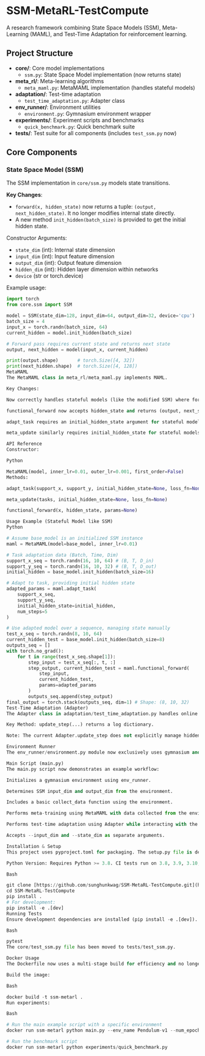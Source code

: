 # SSM-MetaRL-TestCompute
A research framework combining State Space Models (SSM), Meta-Learning (MAML), and Test-Time Adaptation for reinforcement learning.

## Project Structure
- **core/**: Core model implementations
  - `ssm.py`: State Space Model implementation (now returns state)
- **meta_rl/**: Meta-learning algorithms
  - `meta_maml.py`: MetaMAML implementation (handles stateful models)
- **adaptation/**: Test-time adaptation
  - `test_time_adaptation.py`: Adapter class
- **env_runner/**: Environment utilities
  - `environment.py`: Gymnasium environment wrapper
- **experiments/**: Experiment scripts and benchmarks
  - `quick_benchmark.py`: Quick benchmark suite
- **tests/**: Test suite for all components (includes `test_ssm.py` now)

## Core Components

### State Space Model (SSM)
The SSM implementation in `core/ssm.py` models state transitions.

**Key Changes**:
- `forward(x, hidden_state)` now returns a tuple: `(output, next_hidden_state)`. It no longer modifies internal state directly.
- A new method `init_hidden(batch_size)` is provided to get the initial hidden state.

Constructor Arguments:
- `state_dim` (int): Internal state dimension
- `input_dim` (int): Input feature dimension
- `output_dim` (int): Output feature dimension
- `hidden_dim` (int): Hidden layer dimension within networks
- `device` (str or torch.device)

Example usage:
```python
import torch
from core.ssm import SSM

model = SSM(state_dim=128, input_dim=64, output_dim=32, device='cpu')
batch_size = 4
input_x = torch.randn(batch_size, 64)
current_hidden = model.init_hidden(batch_size)

# Forward pass requires current state and returns next state
output, next_hidden = model(input_x, current_hidden)

print(output.shape)       # torch.Size([4, 32])
print(next_hidden.shape)  # torch.Size([4, 128])
MetaMAML
The MetaMAML class in meta_rl/meta_maml.py implements MAML.

Key Changes:

Now correctly handles stateful models (like the modified SSM) where forward takes hidden_state and returns (output, next_state).

functional_forward now accepts hidden_state and returns (output, next_state) if the model is stateful.

adapt_task requires an initial_hidden_state argument for stateful models and manages state propagation during the inner loop.

meta_update similarly requires initial_hidden_state for stateful models.

API Reference
Constructor:

Python

MetaMAML(model, inner_lr=0.01, outer_lr=0.001, first_order=False)
Methods:

adapt_task(support_x, support_y, initial_hidden_state=None, loss_fn=None, num_steps=1)

meta_update(tasks, initial_hidden_state=None, loss_fn=None)

functional_forward(x, hidden_state, params=None)

Usage Example (Stateful Model like SSM)
Python

# Assume base_model is an initialized SSM instance
maml = MetaMAML(model=base_model, inner_lr=0.01)

# Task adaptation data (Batch, Time, Dim)
support_x_seq = torch.randn(16, 10, 64) # (B, T, D_in)
support_y_seq = torch.randn(16, 10, 32) # (B, T, D_out)
initial_hidden = base_model.init_hidden(batch_size=16)

# Adapt to task, providing initial hidden state
adapted_params = maml.adapt_task(
    support_x_seq,
    support_y_seq,
    initial_hidden_state=initial_hidden,
    num_steps=5
)

# Use adapted model over a sequence, managing state manually
test_x_seq = torch.randn(8, 10, 64)
current_hidden_test = base_model.init_hidden(batch_size=8)
outputs_seq = []
with torch.no_grad():
    for t in range(test_x_seq.shape[1]):
        step_input = test_x_seq[:, t, :]
        step_output, current_hidden_test = maml.functional_forward(
            step_input,
            current_hidden_test,
            params=adapted_params
        )
        outputs_seq.append(step_output)
final_output = torch.stack(outputs_seq, dim=1) # Shape: (8, 10, 32)
Test-Time Adaptation (Adapter)
The Adapter class in adaptation/test_time_adaptation.py handles online updates.

Key Method: update_step(...) returns a log dictionary.

Note: The current Adapter.update_step does not explicitly manage hidden states for stateful models within its loop. The example in main.py shows how to handle state outside the update_step call when interacting with an environment.

Environment Runner
The env_runner/environment.py module now exclusively uses gymnasium and related wrappers. The old gym fallback has been removed.

Main Script (main.py)
The main.py script now demonstrates an example workflow:

Initializes a gymnasium environment using env_runner.

Determines SSM input_dim and output_dim from the environment.

Includes a basic collect_data function using the environment.

Performs meta-training using MetaMAML with data collected from the environment.

Performs test-time adaptation using Adapter while interacting with the environment.

Accepts --input_dim and --state_dim as separate arguments.

Installation & Setup
This project uses pyproject.toml for packaging. The setup.py file is deprecated and has been removed.

Python Version: Requires Python >= 3.8. CI tests run on 3.8, 3.9, 3.10, 3.11.

Bash

git clone [https://github.com/sunghunkwag/SSM-MetaRL-TestCompute.git](https://github.com/sunghunkwag/SSM-MetaRL-TestCompute.git)
cd SSM-MetaRL-TestCompute
pip install .
# For development:
pip install -e .[dev]
Running Tests
Ensure development dependencies are installed (pip install -e .[dev]).

Bash

pytest
The core/test_ssm.py file has been moved to tests/test_ssm.py.

Docker Usage
The Dockerfile now uses a multi-stage build for efficiency and no longer sets a default ENTRYPOINT.

Build the image:

Bash

docker build -t ssm-metarl .
Run experiments:

Bash

# Run the main example script with a specific environment
docker run ssm-metarl python main.py --env_name Pendulum-v1 --num_epochs 10

# Run the benchmark script
docker run ssm-metarl python experiments/quick_benchmark.py
